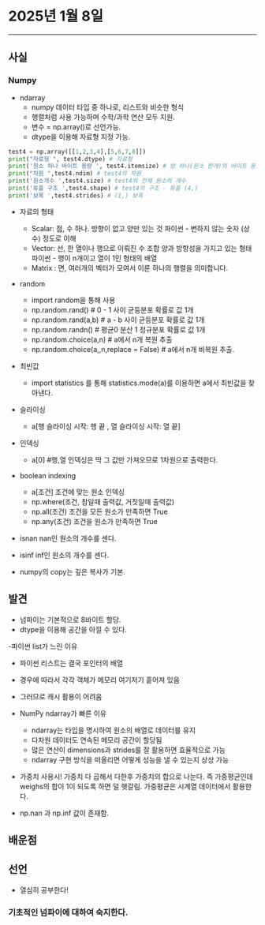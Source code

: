 # 2025년 1월 8일
---
## 사실
### Numpy
- ndarray
  - numpy 데이터 타입 중 하나로, 리스트와 비슷한 형식
  - 행렬처럼 사용 가능하며 수학/과학 연산 모두 지원.
  - 변수 = np.array()로 선언가능.
  - dtype을 이용해 자료형 지정 가능.

```python
test4 = np.array([[1,2,3,4],[5,6,7,8]])
print("자료형 ", test4.dtype) # 자료형
print('원소 하나 바이트 용량 ', test4.itemsize) # 방 하나(원소 한개)의 바이트 용량
print("차원 ",test4.ndim) # test4의 차원
print('원소개수 ',test4.size) # test4의 전체 원소의 개수
print('튜플 구조 ',test4.shape) # test4의 구조 - 튜플 (4,)
print('보폭 ',test4.strides) # (1,) 보폭
```

- 자료의 형태
  - Scalar: 점, 수 하나. 방향이 없고 양만 있는 것
          파이썬 - 변하지 않는 숫자 (상수) 정도로 이해
  - Vector: 선, 한 열이나 행으로 이뤄진 수 조합
          양과 방향성을 가지고 있는 형태
          파이썬 - 행이 n개이고 열이 1인 형태의 배열
  - Matrix : 면,
           여러개의 벡터가 모여서 이룬 하나의 행렬을 의미합니다.

- random
  - import random을 통해 사용
  - np.random.rand() # 0 - 1 사이 균등분포 확률로 값 1개
  - np.random.rand(a,b) # a - b 사이 균등분포 확률로 값 1개
  - np.random.randn() # 평균0 분산 1 정규분포 확률로 값 1개
  - np.random.choice(a,n) # a에서 n개 복원 추출
  - np.random.choice(a,,n,replace = False) # a에서 n개 비복원 추출. 

- 최빈값 
  - import statistics 를 통해 statistics.mode(a)를 이용하면 a에서 최빈값을 찾아낸다.

- 슬라이싱 
  - a[행 슬라이싱 시작: 행 끝 , 열 슬라이싱 시작: 열 끝]
- 인덱싱
  - a[0] #행,열 인덱싱은 딱 그 값만 가져오므로 1차원으로 출력한다.

- boolean indexing 
  - a[조건] 조건에 맞는 원소 인덱싱
  - np.where(조건, 참일때 출력값, 거짓일때 출력값)
  - np.all(조건) 조건을 모든 원소가 만족하면 True
  - np.any(조건) 조건을 원소가 만족하면 True 

- isnan nan인 원소의 개수를 센다.
- isinf inf인 원소의 개수를 센다.

- numpy의 copy는 깊은 복사가 기본.



## 발견
- 넘파이는 기본적으로 8바이트 할당.
- dtype을 이용해 공간을 아낄 수 있다.

-파이썬 list가 느린 이유

  - 파이썬 리스트는 결국 포인터의 배열
  - 경우에 따라서 각각 객체가 메모리 여기저기 흩어져 있음
  - 그러므로 캐시 활용이 어려움

- NumPy ndarray가 빠른 이유

  - ndarray는 타입을 명시하여 원소의 배열로 데이터를 유지
  - 다차원 데이터도 연속된 메모리 공간이 할당됨
  - 많은 연산이 dimensions과 strides를 잘 활용하면 효율적으로 가능
  - ndarray 구현 방식을 떠올리면 어떻게 성능을 낼 수 있는지 상상 가능


- 가중치 사용시! 가중치 다 곱해서 다한후 가중치의 합으로 나눈다. 즉 가중평균인데 weighs의 합이 1이 되도록 하면 덜 헷갈림. 가중평균은 시계열 데이터에서 활용한다.

- np.nan 과 np.inf 값이 존재함.
## 배운점


## 선언
- 열심히 공부한다!

### 기초적인 넘파이에 대하여 숙지한다.

